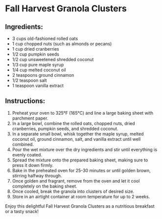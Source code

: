 # Fall Harvest Granola Clusters

## Ingredients:
- 3 cups old-fashioned rolled oats
- 1 cup chopped nuts (such as almonds or pecans)
- 1 cup dried cranberries
- 1/2 cup pumpkin seeds
- 1/2 cup unsweetened shredded coconut
- 1/3 cup pure maple syrup
- 1/4 cup melted coconut oil
- 2 teaspoons ground cinnamon
- 1/2 teaspoon salt
- 1 teaspoon vanilla extract

## Instructions:
1. Preheat your oven to 325°F (165°C) and line a large baking sheet with parchment paper.
2. In a large bowl, combine the rolled oats, chopped nuts, dried cranberries, pumpkin seeds, and shredded coconut.
3. In a separate small bowl, whisk together the maple syrup, melted coconut oil, ground cinnamon, salt, and vanilla extract until well combined.
4. Pour the wet mixture over the dry ingredients and stir until everything is evenly coated.
5. Spread the mixture onto the prepared baking sheet, making sure to press it down firmly.
6. Bake in the preheated oven for 25-30 minutes or until golden brown, stirring halfway through.
7. Once golden and fragrant, remove from the oven and let it cool completely on the baking sheet.
8. Once cooled, break the granola into clusters of desired size.
9. Store in an airtight container at room temperature for up to 2 weeks.

Enjoy this delightful Fall Harvest Granola Clusters as a nutritious breakfast or a tasty snack!